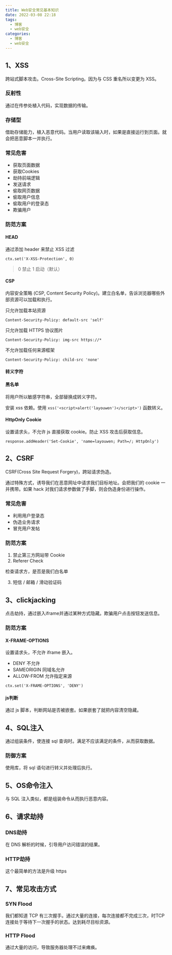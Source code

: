 ```yaml
---
title: Web安全常见基本知识
date: 2022-03-08 22:18
tags:
  - 博客
  - web安全
categories:
  - 博客
  - web安全
---
```


## 1、XSS

跨站式脚本攻击。Cross-Site Scripting。因为与 CSS 重名所以变更为 XSS。

### 反射性

通过在传参处植入代码，实现数据的传输。

### 存储型

借助存储能力，植入恶意代码。当用户读取该输入时，如果是直接运行到页面。就会把恶意脚本一并执行。

### 常见危害

- 获取页面数据
- 获取Cookies
- 劫持前端逻辑
- 发送请求
- 偷取网页数据
- 偷取用户信息
- 偷取用户的登录态
- 欺骗用户

### 防范方案

#### HEAD

通过添加 header 来禁止 XSS 过滤

```http
ctx.set('X-XSS-Protection', 0)
```

> 0 禁止
> 1 启动（默认）

#### CSP

内容安全策略 (CSP, Content Security Policy)。建立白名单，告诉浏览器哪些外部资源可以加载和执行。

只允许加载本站资源

```http
Content-Security-Policy: default-src 'self'
```

只允许加载 HTTPS 协议图片

```http
Content-Security-Policy: img-src https://*
```

不允许加载任何来源框架

```http
Content-Security-Policy: child-src 'none'
```

#### 转义字符

#### 黑名单

将用户所以敏感字符串，全部替换成转义字符。

安装 xss 依赖。使用 `xss('<script>alert('layouwen')</script>')` 函数转义。

#### HttpOnly Cookie

设置请求头，不允许 js 直接获取 cookie。防止 XSS 攻击后获取信息。

```http
response.addHeader('Set-Cookie', 'name=layouwen; Path=/; HttpOnly')
```

## 2、CSRF

CSRF(Cross Site Request Forgery)，跨站请求伪造。

通过特殊方式，诱导我们在恶意网址中请求我们目标地址。会把我们的 cookie 一并携带。如果 hack 对我们请求参数做了手脚，则会伪造身份进行操作。

### 常见危害

- 利用用户登录态
- 伪造业务请求
- 冒充用户发帖

### 防范方案

1. 禁止第三方网站带 Cookie
2. Referer Check

检查请求方，是否是我们白名单
 
3. 短信 / 邮箱 / 滑动验证码

## 3、clickjacking

点击劫持，通过嵌入iframe并通过某种方式隐藏。欺骗用户点击按钮发送信息。

### 防范方案

#### X-FRAME-OPTIONS

设置请求头，不允许 iframe 嵌入。

- DENY 不允许
- SAMEORIGIN 同域名允许
- ALLOW-FROM 允许指定来源

```http
ctx.set('X-FRAME-OPTIONS', 'DENY')
```

#### js判断

通过 js 脚本，判断网站是否被嵌套。如果嵌套了就把内容清空隐藏。

## 4、SQL注入

通过组装条件，使连接 sql 查询时。满足不应该满足的条件，从而获取数据。

### 防御方案

使用库，将 sql 语句进行转义并处理后执行。

## 5、OS命令注入

与 SQL 注入类似，都是组装命令从而执行恶意内容。

## 6、请求劫持

### DNS劫持

在 DNS 解析的时候，引导用户访问错误的结果。

### HTTP劫持

这个最简单的方法是升级 https

## 7、常见攻击方式

### SYN Flood

我们都知道 TCP 有三次握手。通过大量的连接，每次连接都不完成三次，时TCP连接处于等待下一次握手的状态。达到耗尽目标资源。

### HTTP Flood

通过大量的访问，导致服务器处理不过来瘫痪。